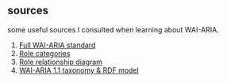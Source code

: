 ## sources

some useful sources I consulted when learning about WAI-ARIA.

1. [Full WAI-ARIA standard](https://www.w3.org/TR/wai-aria)
1. [Role categories](https://www.w3.org/TR/wai-aria/#roles_categorization)
1. [Role relationship diagram](https://www.w3.org/WAI/ARIA/1.2/class-diagram/rdf_model.svg)
1. [WAI-ARIA 1.1 taxonomy & RDF model](https://www.w3.org/TR/wai-aria-1.1/img/rdf_model)

